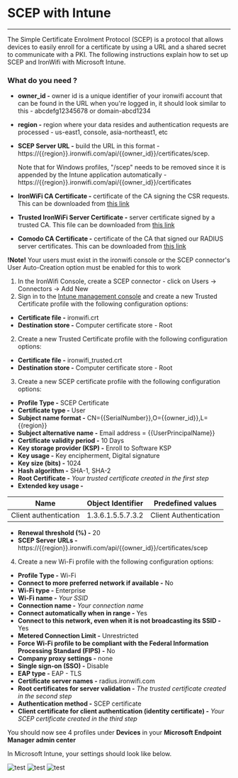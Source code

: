 # **SCEP with Intune**

---

The Simple Certificate Enrolment Protocol (SCEP) is a protocol that allows devices to easily enroll for a certificate by using a URL and a shared secret to communicate with a PKI. The following instructions explain how to set up SCEP and IronWifi with Microsoft Intune.

### What do you need ?

- **owner_id -** owner id is a unique identifier of your ironwifi account that can be found in the URL when you're logged in, it should look similar to this - abcdefg12345678 or domain-abcd1234
- **region -** region where your data resides and authentication requests are processed - us-east1, console, asia-northeast1, etc
- **SCEP Server URL -** build the URL in this format - https://{{region}}.ironwifi.com/api/{{owner_id}}/certificates/scep.

  Note that for Windows profiles, "/scep" needs to be removed since it is appended by the Intune application automatically - https://{{region}}.ironwifi.com/api/{{owner_id}}/certificates

- **IronWiFi CA Certificate -** certificate of the CA signing the CSR requests. This can be downloaded from [this link](https://console.ironwifi.com/assets/html/ironwifi.crt)
- **Trusted IronWiFi Server Certificate -** server certificate signed by a trusted CA. This file can be downloaded from [this link](https://console.ironwifi.com/assets/html/ironwifi_trusted.crt)
- **Comodo CA Certificate -** certificate of the CA that signed our RADIUS server certificates. This can be downloaded from [this link](https://console.ironwifi.com/assets/html/radius_ironwifi_com_ca-bundle.crt)


**!Note!** Your users must exist in the ironwifi console or the SCEP connector's User Auto-Creation option must be enabled for this to work

1. In the IronWifi Console, create a SCEP connector - click on Users -> Connectors -> Add New
2. Sign in to the [Intune management console](https://endpoint.microsoft.com/#blade/Microsoft_Intune_DeviceSettings/DevicesMenu/overview) and create a new Trusted Certificate profile with the following configuration options:

- **Certificate file -** ironwifi.crt
- **Destination store -** Computer certificate store - Root

2. Create a new Trusted Certificate profile with the following configuration options:

- **Certificate file -** ironwifi_trusted.crt
- **Destination store -** Computer certificate store - Root

3. Create a new SCEP certificate profile with the following configuration options:

- **Profile Type -** SCEP Certificate
- **Certificate type -** User
- **Subject name format -** CN={{SerialNumber}},O={{owner_id}},L={{region}}
- **Subject alternative name -** Email address = {{UserPrincipalName}}
- **Certificate validity period -** 10 Days
- **Key storage provider (KSP) -** Enroll to Software KSP
- **Key usage -** Key encipherment, Digital signature
- **Key size (bits) -** 1024
- **Hash algorithm -** SHA-1, SHA-2
- **Root Certificate -** _Your trusted certificate created in the first step_
- **Extended key usage -**

Name | Object Identifier | Predefined values |
----- | ---------------- | ----------------- |
Client authentication | 1.3.6.1.5.5.7.3.2 | Client Authentication

- **Renewal threshold (%) -** 20
- **SCEP Server URLs -** https://{{region}}.ironwifi.com/api/{{owner_id}}/certificates/scep

4. Create a new Wi-Fi profile with the following configuration options:

- **Profile Type -** Wi-Fi
- **Connect to more preferred network if available -** No
- **Wi-Fi type -** Enterprise
- **Wi-Fi name -** _Your SSID_
- **Connection name -** _Your connection name_
- **Connect automatically when in range -** Yes
- **Connect to this network, even when it is not broadcasting its SSID -** Yes
- **Metered Connection Limit -** Unrestricted
- **Force Wi-Fi profile to be compliant with the Federal Information Processing Standard (FIPS) -** No
- **Company proxy settings -** none
- **Single sign-on (SSO) -** Disable
- **EAP type -** EAP - TLS
- **Certificate server names -** radius.ironwifi.com
- **Root certificates for server validation -** _The trusted certificate created in the second step_
- **Authentication method -** SCEP certificate
- **Client certificate for client authentication (identity certificate) -** _Your SCEP certificate created in the third step_

You should now see 4 profiles under **Devices** in your **Microsoft Endpoint Manager admin center**

In Microsoft Intune, your settings should look like below.


![test](https://raw.githubusercontent.com/IronWifi/docs/master/user_Guide/Account/scep/scep11.png)
![test](https://raw.githubusercontent.com/IronWifi/docs/master/user_Guide/Account/scep/scep12.png)
![test](https://raw.githubusercontent.com/IronWifi/docs/master/user_Guide/Account/scep/scep13.png)


